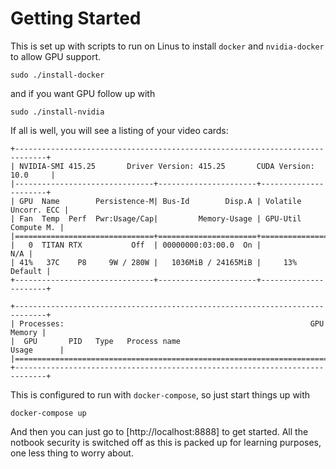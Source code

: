 # Getting Started
This is set up with scripts to run on Linus to install `docker`
and `nvidia-docker` to allow GPU support.

`sudo ./install-docker`

and if you want GPU follow up with

`sudo ./install-nvidia`

If all is well, you will see a listing of your video cards:

```
+-----------------------------------------------------------------------------+
| NVIDIA-SMI 415.25       Driver Version: 415.25       CUDA Version: 10.0     |
|-------------------------------+----------------------+----------------------+
| GPU  Name        Persistence-M| Bus-Id        Disp.A | Volatile Uncorr. ECC |
| Fan  Temp  Perf  Pwr:Usage/Cap|         Memory-Usage | GPU-Util  Compute M. |
|===============================+======================+======================|
|   0  TITAN RTX           Off  | 00000000:03:00.0  On |                  N/A |
| 41%   37C    P8     9W / 280W |   1036MiB / 24165MiB |     13%      Default |
+-------------------------------+----------------------+----------------------+
                                                                               
+-----------------------------------------------------------------------------+
| Processes:                                                       GPU Memory |
|  GPU       PID   Type   Process name                             Usage      |
|=============================================================================|
+-----------------------------------------------------------------------------+
```

This is configured to run with `docker-compose`, so just start things up with

`docker-compose up`

And then you can just go to [http://localhost:8888] to get started. All the notbook security is 
switched off as this is packed up for learning purposes, one less thing to worry about.
